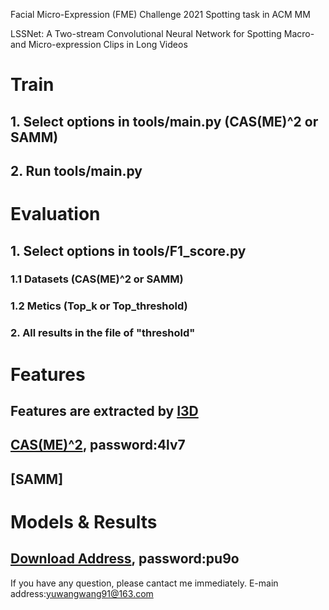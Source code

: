 Facial Micro-Expression (FME) Challenge 2021 Spotting task in ACM MM

LSSNet: A Two-stream Convolutional Neural Network for Spotting Macro- and Micro-expression Clips in Long Videos

# Train
## 1. Select options in tools/main.py (CAS(ME)^2 or SAMM)
## 2. Run tools/main.py

# Evaluation
## 1. Select options in tools/F1_score.py 
### 1.1  Datasets (CAS(ME)^2 or SAMM)
### 1.2  Metics (Top_k or Top_threshold)
### 2. All results in the file of "threshold"

# Features
## Features are extracted by [I3D](https://github.com/Finspire13/pytorch-i3d-feature-extraction)
## [CAS(ME)^2](https://pan.baidu.com/s/1eF_EBdvQoBMIbAjn9yrk4w), password:4lv7 
## [SAMM] 

# Models & Results
## [Download Address](https://pan.baidu.com/s/1s7Slm_2ig1Lbc1nzlhlelA), password:pu9o

If you have any question, please cantact me immediately.
E-main address:yuwangwang91@163.com

